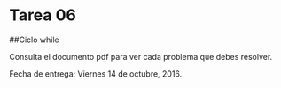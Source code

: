 # Tarea 06

##Ciclo while

Consulta el documento pdf para ver cada problema que debes resolver.

Fecha de entrega: Viernes 14 de octubre, 2016.
